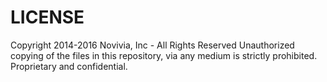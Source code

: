 # LICENSE

Copyright 2014-2016 Novivia, Inc - All Rights Reserved
Unauthorized copying of the files in this repository, via any medium is strictly prohibited.
Proprietary and confidential.

